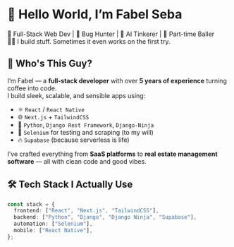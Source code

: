# 👋 Hello World, I’m Fabel Seba

🧠 Full-Stack Web Dev | 🧪 Bug Hunter | 🤖 AI Tinkerer | 🏀 Part-time Baller  
👨‍💻 I build stuff. Sometimes it even works on the first try.

## 🚀 Who's This Guy?

I’m Fabel — a **full-stack developer** with over **5 years of experience** turning coffee into code.  
I build sleek, scalable, and sensible apps using:

- ⚛️ `React` / `React Native`
- 🌐 `Next.js` + `TailwindCSS`
- 🐍 `Python`, `Django Rest Framework`, `Django-Ninja`
- 🧪 `Selenium` for testing and scraping (to my will)
- 🔥 `Supabase` (because serverless is life)

I’ve crafted everything from **SaaS platforms** to **real estate management software** — all with clean code and good vibes.

## 🛠️ Tech Stack I Actually Use

```ts
const stack = {
  frontend: ["React", "Next.js", "TailwindCSS"],
  backend: ["Python", "Django", "Django Ninja", "Supabase"],
  automation: ["Selenium"],
  mobile: ["React Native"],
};
